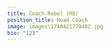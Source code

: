 ```yaml
---
title: Coach Robel (RO)
position_title: Head Coach
image: images\1740421779482.jpg
bio: "123"
---
```

